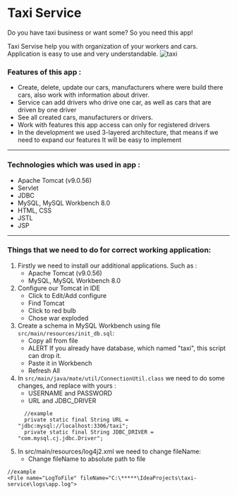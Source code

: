 # Taxi Service

Do you have taxi business or want some?
So you need this app!

Taxi Servise help you with organization of your workers and cars.
Application is easy to use and very understandable.
![taxi](https://image.freepik.com/free-vector/taxi-on-the-city_1270-526.jpg)

### Features of this app :
- Create, delete, update our cars, manufacturers where were build there cars, also work with information about driver.
- Service can add drivers who drive one car, as well as cars that are driven by one driver
- See all created cars, manufacturers or drivers.
- Work with features this app access can only for registered drivers
- In the development we used 3-layered architecture, that means if we need to expand our features It will be easy to implement
***
### Technologies which was used in app :
* Apache Tomcat (v9.0.56)
* Servlet
* JDBC
* MySQL, MySQL Workbench 8.0
* HTML, CSS
* JSTL
* JSP
***
### Things that we need to do for correct working application:
1. Firstly we need to install our additional applications. Such as :
    * Apache Tomcat (v9.0.56)
    * MySQL, MySQL Workbench 8.0
2. Configure our Tomcat in IDE
    * Click to Edit/Add configure
    * Find Tomcat
    * Click to red bulb
    * Chose war exploded
3. Create a schema in MySQL Workbench using file `src/main/resources/init_db.sql`:
    * Copy all from file
    * ALERT If you already have database, which named "taxi", this script can drop it.
    * Paste it in Workbench
    * Refresh All
4. In `src/main/java/mate/util/ConnectionUtil.class` we need to do some changes, and replace with yours :
    * USERNAME and PASSWORD
    * URL and JDBC_DRIVER
   ```
     //example
     private static final String URL = "jdbc:mysql://localhost:3306/taxi";
     private static final String JDBC_DRIVER = "com.mysql.cj.jdbc.Driver";

5. In src/main/resources/log4j2.xml we need to change fileName:
    * Change fileName to absolute path to file
```
//example
<File name="LogToFile" fileName="C:\*****\IdeaProjects\taxi-service\logs\app.log">
